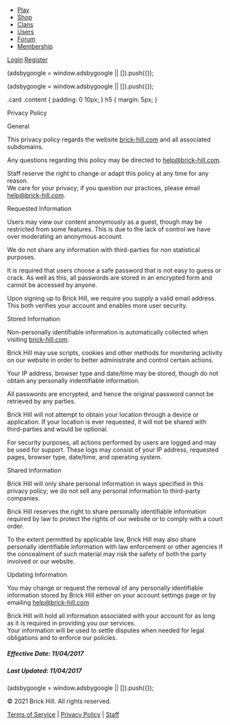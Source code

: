 *   [Play](https://www.brick-hill.com/play/)
*   [Shop](https://www.brick-hill.com/shop/)
*   [Clans](https://www.brick-hill.com/clans/)
*   [Users](https://www.brick-hill.com/search/)
*   [Forum](https://www.brick-hill.com/forum/)
*   [Membership](https://www.brick-hill.com/membership/)

[Login](https://www.brick-hill.com/login) [Register](https://www.brick-hill.com/register)

(adsbygoogle = window.adsbygoogle || \[\]).push({});

(adsbygoogle = window.adsbygoogle || \[\]).push({});

.card .content { padding: 0 10px; } h5 { margin: 5px; }

Privacy Policy

General

This privacy policy regards the website [brick-hill.com](https://www.brick-hill.com/) and all associated subdomains.

Any questions regarding this policy may be directed to [help@brick-hill.com](mailto:help@brick-hill.com).

Staff reserve the right to change or adapt this policy at any time for any reason.  
We care for your privacy; if you question our practices, please email [help@brick-hill.com](mailto:help@brick-hill.com).

Requested Information

Users may view our content anonymously as a guest, though may be restricted from some features. This is due to the lack of control we have over moderating an anonymous account.

We do not share any information with third-parties for non statistical purposes.

It is required that users choose a safe password that is not easy to guess or crack. As well as this, all passwords are stored in an encrypted form and cannot be accessed by anyone.

Upon signing up to Brick Hill, we require you supply a valid email address. This both verifies your account and enables more user security.

Stored Information

Non-personally identifiable information is automatically collected when visiting [brick-hill.com](https://www.brick-hill.com/).

Brick Hill may use scripts, cookies and other methods for monitering activity on our website in order to better administrate and control certain actions.

Your IP address, browser type and date/time may be stored, though do not obtain any personally indentifiable information.

All passwords are encrypted, and hence the original password cannot be retrieved by any parties.

Brick Hill will not attempt to obtain your location through a device or application. If your location is ever requested, it will not be shared with third-parties and would be optional.

For security purposes, all actions performed by users are logged and may be used for support. These logs may consist of your IP address, requested pages, browser type, date/time, and operating system.

Shared Information

Brick Hill will only share personal information in ways specified in this privacy policy; we do not sell any personal information to third-party companies.

Brick Hill reserves the right to share personally identifiable information required by law to protect the rights of our website or to comply with a court order.

To the extent permitted by applicable law, Brick Hill may also share personally identifiable information with law enforcement or other agencies if the concealment of such material may risk the safety of both the party involved or our website.

Updating Information

You may change or request the removal of any personally identifiable information stored by Brick Hill either on your account settings page or by emailing [help@brick-hill.com](mailto:help@brick-hill.com)

Brick Hill will hold all information associated with your account for as long as it is required in providing you our services.  
Your information will be used to settle disputes when needed for legal obligations and to enforce our policies.

##### Effective Date: 11/04/2017

##### Last Updated: 11/04/2017

(adsbygoogle = window.adsbygoogle || \[\]).push({});

© 2021 Brick Hill. All rights reserved.

[Terms of Service](https://www.brick-hill.com/terms) | [Privacy Policy](https://www.brick-hill.com/privacy) | [Staff](https://www.brick-hill.com/staff)